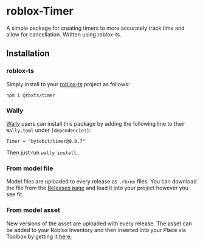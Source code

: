 # roblox-Timer
A simple package for creating timers to more accurately track time and allow for cancellation. Written using roblox-ts.

## Installation
### roblox-ts
Simply install to your [roblox-ts](https://roblox-ts.com/) project as follows:
```
npm i @rbxts/timer
```

### Wally
[Wally](https://github.com/UpliftGames/wally/) users can install this package by adding the following line to their `Wally.toml` under `[dependencies]`:
```
Timer = "bytebit/timer@0.0.7"
```

Then just run `wally install`.

### From model file
Model files are uploaded to every release as `.rbxmx` files. You can download the file from the [Releases page](https://github.com/Bytebit-Org/roblox-Timer/releases) and load it into your project however you see fit.

### From model asset
New versions of the asset are uploaded with every release. The asset can be added to your Roblox Inventory and then inserted into your Place via Toolbox by getting it [here.](https://www.roblox.com/library/7881328146/Timer-Package)
